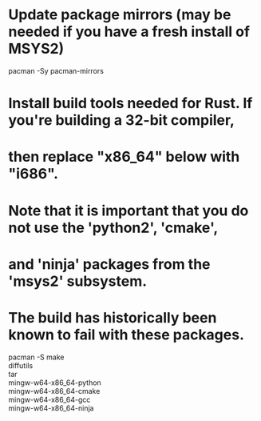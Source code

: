 # Update package mirrors (may be needed if you have a fresh install of MSYS2)
pacman -Sy pacman-mirrors

# Install build tools needed for Rust. If you're building a 32-bit compiler,
# then replace "x86_64" below with "i686". 
# Note that it is important that you do **not** use the 'python2', 'cmake',
# and 'ninja' packages from the 'msys2' subsystem.
# The build has historically been known to fail with these packages.
pacman -S make \
            diffutils \
            tar \
            mingw-w64-x86_64-python \
            mingw-w64-x86_64-cmake \
            mingw-w64-x86_64-gcc \
            mingw-w64-x86_64-ninja